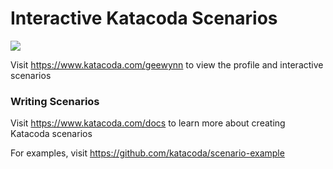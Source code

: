 # Interactive Katacoda Scenarios

[![](http://shields.katacoda.com/katacoda/geewynn/count.svg)](https://www.katacoda.com/geewynn "Get your profile on Katacoda.com")

Visit https://www.katacoda.com/geewynn to view the profile and interactive scenarios

### Writing Scenarios
Visit https://www.katacoda.com/docs to learn more about creating Katacoda scenarios

For examples, visit https://github.com/katacoda/scenario-example
